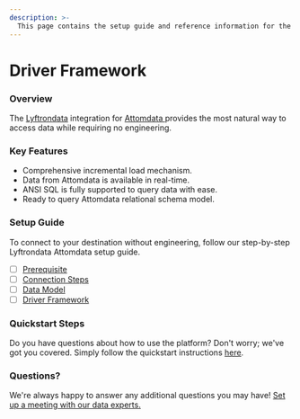 ```yaml
---
description: >-
  This page contains the setup guide and reference information for the Attomdata  source connector.
---
```


# Driver Framework

### Overview

The [Lyftrondata](https://www.lyftrondata.com/) integration for [Attomdata ](None) provides the most natural way to access data while requiring no engineering.

### Key Features

* Comprehensive incremental load mechanism.
* Data from Attomdata  is available in real-time.&#x20;
* ANSI SQL is fully supported to query data with ease.
* Ready to query Attomdata  relational schema model.

### Setup Guide

To connect to your destination without engineering, follow our step-by-step Lyftrondata Attomdata  setup guide.

* [ ] [Prerequisite](../prerequisite.md)
* [ ] [Connection Steps](../connection-steps.md)
* [ ] [Data Model](../data-model/erd.md)
* [ ] [Driver Framework](../driver-framework/)

### Quickstart Steps

Do you have questions about how to use the platform? Don't worry; we've got you covered. Simply follow the quickstart instructions [here](../driver-framework/README.md).

### Questions? <a href="#questions" id="questions"></a>

We're always happy to answer any additional questions you may have! [Set up a meeting with our data experts.](https://www.lyftrondata.com/book-a-meeting/)


